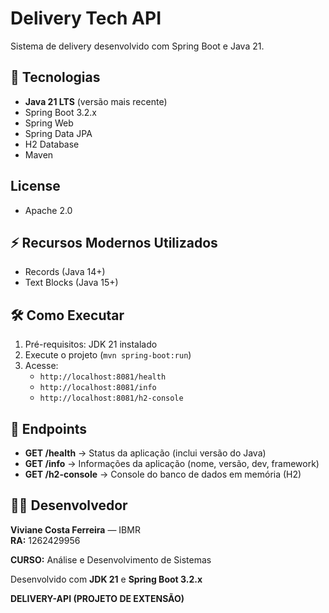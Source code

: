 

# Delivery Tech API

Sistema de delivery desenvolvido com Spring Boot e Java 21.

## 🚀 Tecnologias
- **Java 21 LTS** (versão mais recente)
- Spring Boot 3.2.x
- Spring Web
- Spring Data JPA
- H2 Database
- Maven

## License
- Apache 2.0

## ⚡ Recursos Modernos Utilizados
- Records (Java 14+)
- Text Blocks (Java 15+)

## 🛠️ Como Executar
1. Pré-requisitos: JDK 21 instalado
2. Execute o projeto (`mvn spring-boot:run`)
3. Acesse:
   - `http://localhost:8081/health`
   - `http://localhost:8081/info`
   - `http://localhost:8081/h2-console`

## 🧠 Endpoints
- **GET /health** → Status da aplicação (inclui versão do Java)
- **GET /info** → Informações da aplicação (nome, versão, dev, framework)
- **GET /h2-console** → Console do banco de dados em memória (H2)

## 👩‍💻 Desenvolvedor
**Viviane Costa Ferreira** — IBMR  
**RA:** 1262429956  

**CURSO:** Análise e Desenvolvimento de Sistemas 

Desenvolvido com **JDK 21** e **Spring Boot 3.2.x**

**DELIVERY-API (PROJETO DE EXTENSÃO)** 

